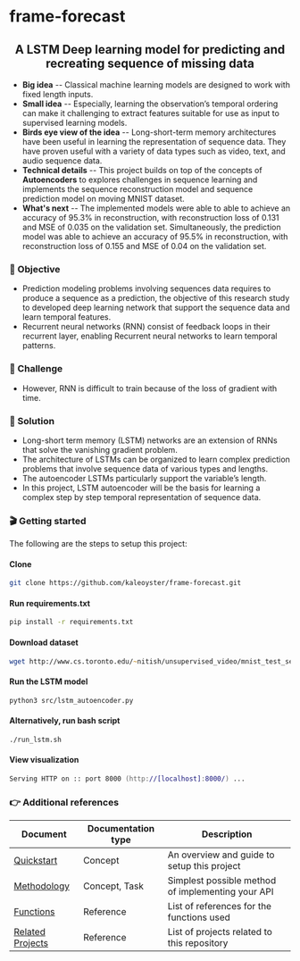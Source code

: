 # frame-forecast

<h2 align='center'>
    A LSTM Deep learning model for predicting and recreating sequence of missing data
</h2>

- **Big idea** -- Classical machine learning models are designed to work with fixed length inputs.
- **Small idea** -- Especially, learning the observation’s temporal ordering can make it challenging to extract features suitable for use as input to supervised learning models.
- **Birds eye view of the idea** -- Long-short-term memory architectures have been useful in learning the representation of sequence data. They have proven useful with a variety of data types such as video, text, and audio sequence data. 
- **Technical details** -- This project builds on top of the concepts of **Autoencoders** to explores challenges in sequence learning and implements the sequence reconstruction model and sequence prediction model on moving MNIST dataset. 
- **What's next** -- The implemented models were able to able to achieve an accuracy of 95.3% in reconstruction, with reconstruction loss of 0.131 and MSE of 0.035 on the validation set. Simultaneously, the prediction model was able to achieve an accuracy of 95.5% in reconstruction, with reconstruction loss of 0.155 and MSE of 0.04 on the validation set.

### 🎯 Objective
- Prediction modeling problems involving sequences data requires to produce a sequence as a prediction, the objective of this research study to developed deep learning network that support the sequence data and learn temporal features.
- Recurrent neural networks (RNN) consist of feedback loops in their recurrent layer, enabling Recurrent neural networks to learn temporal patterns. 

### 💪 Challenge
- However, RNN is difficult to train because of the loss of gradient with time. 

### 🧪 Solution
- Long-short term memory (LSTM) networks are an extension of RNNs that solve the vanishing gradient problem. 
- The architecture of LSTMs can be organized to learn complex prediction problems that involve sequence data of various types and lengths. 
- The autoencoder LSTMs particularly support the variable’s length. 
- In this project, LSTM autoencoder will be the basis for learning a complex step by step temporal representation of sequence data.

### 🎬 Getting started
The following are the steps to setup this project:

####  Clone
```zsh
git clone https://github.com/kaleoyster/frame-forecast.git
```

#### Run requirements.txt

```zsh
pip install -r requirements.txt
```

#### Download dataset

```zsh
wget http://www.cs.toronto.edu/~nitish/unsupervised_video/mnist_test_seq.npy
```


#### Run the LSTM model

```zsh
python3 src/lstm_autoencoder.py
```

#### Alternatively, run bash script 

```zsh
./run_lstm.sh
```


#### View visualization

```zsh
Serving HTTP on :: port 8000 (http://[localhost]:8000/) ...
```

### 👉 Additional references
| Document      | Documentation type | Description |
| ------------- | ------------------ | ----------- |
| [Quickstart](docs/quickstart.md) | Concept | An overview and guide to setup this project |
| [Methodology](docs/methodology.md) | Concept, Task | Simplest possible method of implementing your API |
| [Functions](docs/functions.md) | Reference | List of references for the functions used|
| [Related Projects](docs/related-projects.md) | Reference | List of projects related to this repository |
